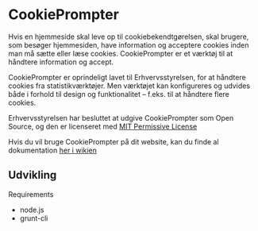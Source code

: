 CookiePrompter
==============
Hvis en hjemmeside skal leve op til cookiebekendtgørelsen, skal brugere, som besøger hjemmesiden, have information og acceptere cookies inden man må sætte eller læse cookies. CookiePrompter er et værktøj til at håndtere information og accept.

CookiePrompter er oprindeligt lavet til Erhvervsstyrelsen, for at håndtere cookies fra statistikværktøjer.  Men værktøjet kan konfigureres og udvides både i forhold til design og funktionalitet – f.eks. til at håndtere flere cookies.

Erhvervsstyrelsen har besluttet at udgive CookiePrompter som Open Source, og den er licenseret med [MIT Permissive License](https://github.com/CookiePrompter/CookiePrompter/blob/master/LICENSE.txt) 	

Hvis du vil bruge CookiePrompter på dit website, kan du finde al dokumentation [her i wikien](https://github.com/CookiePrompter/CookiePrompter/wiki)


## Udvikling

Requirements
* node.js
* grunt-cli
